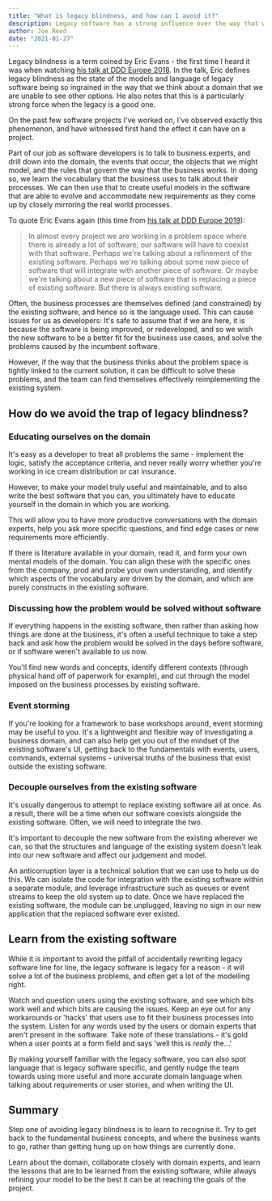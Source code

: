 ```yaml
---
title: "What is legacy blindness, and how can I avoid it?"
description: Legacy software has a strong influence over the way that we think about a domain; we can use tactics to learn from its models and improve upon them, while avoiding falling into the trap of reimplementing the same solutions.
author: Joe Reed
date: "2021-01-27"
---
```


Legacy blindness is a term coined by Eric Evans - the first time I heard it was when
watching [his talk at DDD Europe 2018](https://youtu.be/T29WzvaPNc8?t=432). In the talk, Eric defines legacy blindness
as the state of the models and language of legacy software being so ingrained in the way that we think about a domain
that we are unable to see other options. He also notes that this is a particularly strong force when the legacy is a
good one.

On the past few software projects I've worked on, I've observed exactly this phenomenon, and have witnessed first hand
the effect it can have on a project.

Part of our job as software developers is to talk to business experts, and drill down into the domain, the events that
occur, the objects that we might model, and the rules that govern the way that the business works. In doing so, we learn
the vocabulary that the business uses to talk about their processes. We can then use that to create useful models in the
software that are able to evolve and accommodate new requirements as they come up by closely mirroring the real world
processes.

To quote Eric Evans again (this time from [his talk at DDD Europe 2019](https://youtu.be/pMuiVlnGqjk?t=291)):

> In almost every project we are working in a problem space where there is already a lot of software; our software will
> have to coexist with that software.
> Perhaps we're talking about a refinement of the existing software. Perhaps we're talking about some new piece of
> software that will integrate with another piece of software. Or maybe we're talking about a new piece of software that
> is replacing a piece of existing software. But there is always existing software.

Often, the business processes are themselves defined (and constrained) by the existing software, and hence so is the
language used. This can cause issues for us as developers: It's safe to assume that if we are here, it is because the
software is being improved, or redeveloped, and so we wish the new software to be a better fit for the business use
cases, and solve the problems caused by the incumbent software.

However, if the way that the business thinks about the problem space is tightly linked to the current solution, it can
be difficult to solve these problems, and the team can find themselves effectively reimplementing the existing system.

## How do we avoid the trap of legacy blindness?

### Educating ourselves on the domain

It's easy as a developer to treat all problems the same - implement the logic, satisfy the acceptance criteria, and
never really worry whether you're working in ice cream distribution or car insurance.

However, to make your model truly useful and maintainable, and to also write the best software that you can, you
ultimately have to educate yourself in the domain in which you are working.

This will allow you to have more productive conversations with the domain experts, help you ask more specific questions,
and find edge cases or new requirements more efficiently.

If there is literature available in your domain, read it, and form your own mental models of the domain. You can align
these with the specific ones from the company, prod and probe your own understanding, and identify which aspects of the
vocabulary are driven by the domain, and which are purely constructs in the existing software.

### Discussing how the problem would be solved without software

If everything happens in the existing software, then rather than asking how things are done at the business, it's often
a useful technique to take a step back and ask how the problem would be solved in the days before software, or if
software weren't available to us now.

You'll find new words and concepts, identify different contexts (through physical hand off of paperwork for example),
and cut through the model imposed on the business processes by existing software.

### Event storming

If you're looking for a framework to base workshops around, event storming may be useful to you. It's a lightweight and
flexible way of investigating a business domain, and can also help get you out of the mindset of the existing software's
UI, getting back to the fundamentals with events, users, commands, external systems - universal truths of the business
that exist outside the existing software.

### Decouple ourselves from the existing software

It's usually dangerous to attempt to replace existing software all at once. As a result, there will be a time when our
software coexists alongside the existing software. Often, we will need to integrate the two.

It's important to decouple the new software from the existing wherever we can, so that the structures and language of
the existing system doesn't leak into our new software and affect our judgement and model.

An anticorruption layer is a technical solution that we can use to help us do this. We can isolate the code for
integration with the existing software within a separate module, and leverage infrastructure such as queues or event
streams to keep the old system up to date. Once we have replaced the existing software, the module can be unplugged,
leaving no sign in our new application that the replaced software ever existed.

## Learn from the existing software

While it is important to avoid the pitfall of accidentally rewriting legacy software line for line, the legacy software
is legacy for a reason - it will solve a lot of the business problems, and often get a lot of the modelling right.

Watch and question users using the existing software, and see which bits work well and which bits are causing the
issues. Keep an eye out for any workarounds or 'hacks' that users use to fit their business processes into the system.
Listen for any words used by the users or domain experts that aren't present in the software. Take note of these
translations - it's gold when a user points at a form field and says 'well this is *really* the...'

By making yourself familiar with the legacy software, you can also spot language that is legacy software specific, and
gently nudge the team towards using more useful and more accurate domain language when talking about requirements or
user stories, and when writing the UI.

## Summary

Step one of avoiding legacy blindness is to learn to recognise it. Try to get back to the fundamental business concepts,
and where the business wants to go, rather than getting hung up on how things are currently done.

Learn about the domain, collaborate closely with domain experts, and learn the lessons that are to be learned from the
existing software, while always refining your model to be the best it can be at reaching the goals of the project.
